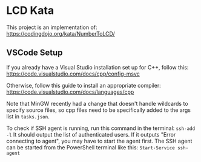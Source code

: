 # LCD Kata

This project is an implementation of:
https://codingdojo.org/kata/NumberToLCD/


## VSCode Setup

If you already have a Visual Studio installation set up for C++, follow this:
https://code.visualstudio.com/docs/cpp/config-msvc

Otherwise, follow this guide to install an appropriate compiler:
https://code.visualstudio.com/docs/languages/cpp

Note that MinGW recently had a change that doesn't handle wildcards to specify source files, so cpp files need to be specifically added to the args list in `tasks.json`.

To check if SSH agent is running, run this command in the terminal:
    `ssh-add -l`
    It should output the list of authenticated users.
    If it outputs "Error connecting to agent", you may have to start the agent first.
The SSH agent can be started from the PowerShell terminal like this:
    `Start-Service ssh-agent`
